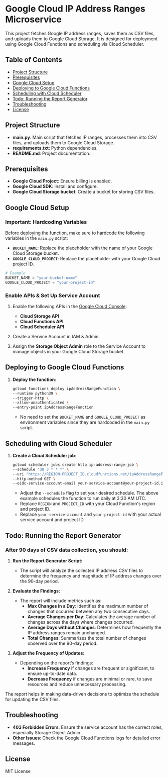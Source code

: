 # Google Cloud IP Address Ranges Microservice

This project fetches Google IP address ranges, saves them as CSV files, and uploads them to Google Cloud Storage. It is designed for deployment using Google Cloud Functions and scheduling via Cloud Scheduler.

## Table of Contents

- [Project Structure](#project-structure)
- [Prerequisites](#prerequisites)
- [Google Cloud Setup](#google-cloud-setup)
- [Deploying to Google Cloud Functions](#deploying-to-google-cloud-functions)
- [Scheduling with Cloud Scheduler](#scheduling-with-cloud-scheduler)
- [Todo: Running the Report Generator](#todo-running-the-report-generator)
- [Troubleshooting](#troubleshooting)
- [License](#license)

## Project Structure

- **main.py**: Main script that fetches IP ranges, processes them into CSV files, and uploads them to Google Cloud Storage.
- **requirements.txt**: Python dependencies.
- **README.md**: Project documentation.

## Prerequisites

- **Google Cloud Project**: Ensure billing is enabled.
- **Google Cloud SDK**: Install and configure.
- **Google Cloud Storage bucket**: Create a bucket for storing CSV files.

## Google Cloud Setup

### Important: Hardcoding Variables

Before deploying the function, make sure to hardcode the following variables in the `main.py` script:

- **`BUCKET_NAME`**: Replace the placeholder with the name of your Google Cloud Storage bucket.
- **`GOOGLE_CLOUD_PROJECT`**: Replace the placeholder with your Google Cloud project ID.

```python
# Example
BUCKET_NAME = "your-bucket-name"
GOOGLE_CLOUD_PROJECT = "your-project-id"
```

### Enable APIs & Set Up Service Account

1. Enable the following APIs in the [Google Cloud Console](https://console.cloud.google.com/):
   - **Cloud Storage API**
   - **Cloud Functions API**
   - **Cloud Scheduler API**

2. Create a Service Account in IAM & Admin.

3. Assign the **Storage Object Admin** role to the Service Account to manage objects in your Google Cloud Storage bucket.

## Deploying to Google Cloud Functions

1. **Deploy the function**:

   ```bash
   gcloud functions deploy ipAddressRangeFunction \
   --runtime python39 \
   --trigger-http \
   --allow-unauthenticated \
   --entry-point ipAddressRangeFunction
   ```

   - No need to set the `BUCKET_NAME` and `GOOGLE_CLOUD_PROJECT` as environment variables since they are hardcoded in the `main.py` script.

## Scheduling with Cloud Scheduler

1. **Create a Cloud Scheduler job**:

   ```bash
   gcloud scheduler jobs create http ip-address-range-job \
   --schedule "30 3 * * *" \
   --uri "https://REGION-PROJECT_ID.cloudfunctions.net/ipAddressRangeFunction" \
   --http-method GET \
   --oidc-service-account-email your-service-account@your-project-id.iam.gserviceaccount.com
   ```

   - Adjust the `--schedule` flag to set your desired schedule. The above example schedules the function to run daily at 3:30 AM UTC.
   - Replace `REGION` and `PROJECT_ID` with your Cloud Function's region and project ID.
   - Replace `your-service-account` and `your-project-id` with your actual service account and project ID.

## Todo: Running the Report Generator

### After 90 days of CSV data collection, you should:

1. **Run the Report Generator Script:**
   - The script will analyze the collected IP address CSV files to determine the frequency and magnitude of IP address changes over the 90-day period.

2. **Evaluate the Findings:**
   - The report will include metrics such as:
     - **Max Changes in a Day**: Identifies the maximum number of changes that occurred between any two consecutive days.
     - **Average Changes per Day**: Calculates the average number of changes across the days where changes occurred.
     - **Average Days without Changes**: Determines how frequently the IP address ranges remain unchanged.
     - **Total Changes**: Summarizes the total number of changes observed over the 90-day period.

3. **Adjust the Frequency of Updates:**
   - Depending on the report’s findings:
     - **Increase Frequency** if changes are frequent or significant, to ensure up-to-date data.
     - **Decrease Frequency** if changes are minimal or rare, to save resources and reduce unnecessary processing.

The report helps in making data-driven decisions to optimize the schedule for updating the CSV files.

## Troubleshooting

- **403 Forbidden Errors**: Ensure the service account has the correct roles, especially Storage Object Admin.
- **Other Issues**: Check the Google Cloud Functions logs for detailed error messages.

## License

MIT License
```

